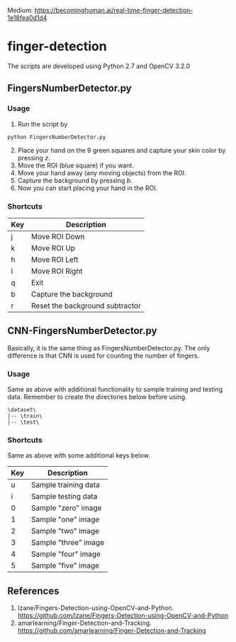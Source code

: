 Medium: https://becominghuman.ai/real-time-finger-detection-1e18fea0d1d4
# finger-detection
The scripts are developed using Python 2.7 and OpenCV 3.2.0

## FingersNumberDetector.py
### Usage
1. Run the script by
```
python FingersNumberDetector.py
```
2. Place your hand on the 9 green squares and capture your skin color by pressing *z*.
3. Move the ROI (blue square) if you want.
4. Move your hand away (any moving objects) from the ROI.
5. Capture the background by pressing *b*.
6. Now you can start placing your hand in the ROI.

### Shortcuts
Key | Description
--- | ---
j | Move ROI Down
k | Move ROI Up
h | Move ROI Left
l | Move ROI Right
q | Exit
b | Capture the background
r | Reset the background subtractor

## CNN-FingersNumberDetector.py
Basically, it is the same thing as FingersNumberDetector.py. The only difference is that CNN is used for counting the number of fingers.

### Usage
Same as above with additional functionality to sample training and testing data.
Remember to create the directories below before using.
```
\dataset\
|-- \train\
|-- \test\
```

### Shortcuts
Same as above with some additional keys below.

Key | Description
--- | ---
u | Sample training data
i | Sample testing data
0 | Sample "zero" image
1 | Sample "one" image
2 | Sample "two" image
3 | Sample "three" image
4 | Sample "four" image
5 | Sample "five" image



## References
1. lzane/Fingers-Detection-using-OpenCV-and-Python. https://github.com/lzane/Fingers-Detection-using-OpenCV-and-Python
2. amarlearning/Finger-Detection-and-Tracking. https://github.com/amarlearning/Finger-Detection-and-Tracking
